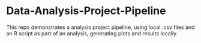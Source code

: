# Data-Analysis-Project-Pipeline

This repo demonstrates a analysis project pipeline, using local .csv
files and an R script as part of an analysis, generating plots and results 
locally.
